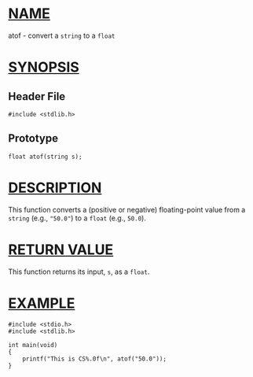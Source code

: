 # [NAME](#name)

atof - convert a `string` to a `float`

# [SYNOPSIS](#synopsis)

## Header File

    #include <stdlib.h>

## Prototype

    float atof(string s);

# [DESCRIPTION](#description)

This function converts a (positive or negative) floating-point value from a `string` (e.g., `"50.0"`) to a `float` (e.g., `50.0`).

# [RETURN VALUE](#return-value)

This function returns its input, `s`, as a `float`.

# [EXAMPLE](#example)

    #include <stdio.h>
    #include <stdlib.h>

    int main(void)
    {
        printf("This is CS%.0f\n", atof("50.0"));
    }
